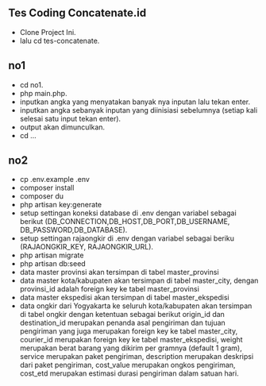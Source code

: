 

## Tes Coding Concatenate.id

- Clone Project Ini.
- lalu cd tes-concatenate.
## no1

- cd no1.
- php main.php.
- inputkan angka yang menyatakan banyak nya inputan lalu tekan enter.
- inputkan angka sebanyak inputan yang diinisiasi sebelumnya (setiap kali selesai satu input tekan enter).
- output akan dimunculkan.
- cd ...

## no2


- cp .env.example .env 
- composer install 
- composer du
- php artisan key:generate
- setup settingan koneksi database di .env dengan variabel sebagai berikut (DB_CONNECTION,DB_HOST,DB_PORT,DB_USERNAME,
  DB_PASSWORD,DB_DATABASE).
- setup settingan rajaongkir di .env dengan variabel sebagai beriku (RAJAONGKIR_KEY, RAJAONGKIR_URL).
- php artisan migrate
- php artisan db:seed
- data master provinsi akan tersimpan di tabel master_provinsi
- data master kota/kabupaten akan tersimpan di tabel master_city, dengan provinsi_id adalah foreign key ke tabel 
  master_provinsi
- data master ekspedisi akan tersimpan di tabel master_ekspedisi
- data ongkir dari Yogyakarta ke seluruh kota/kabupaten akan tersimpan di tabel ongkir dengan ketentuan sebagai
  berikut origin_id dan destination_id merupakan penanda asal pengiriman dan tujuan pengiriman yang juga merupakan foreign key ke tabel master_city, courier_id merupakan foreign key ke tabel master_ekspedisi, weight merupakan berat barang yang dikirim per gramnya (default 1 gram), service merupakan paket pengiriman, description merupakan deskripsi dari paket pengiriman, cost_value merupakan ongkos pengiriman, cost_etd merupakan estimasi durasi pengiriman dalam satuan hari. 


